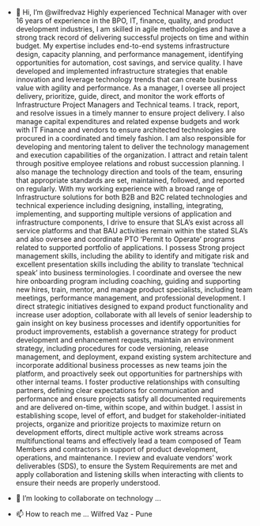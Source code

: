 - 👋 Hi, I’m @wilfredvaz
Highly experienced Technical Manager with over 16 years of experience in the BPO, IT, finance, quality, and product development industries, I am skilled in agile methodologies and have a strong track record of delivering successful projects on time and within budget.
My expertise includes end-to-end systems infrastructure design, capacity planning, and performance management, identifying opportunities for automation, cost savings, and service quality. I have developed and implemented infrastructure strategies that enable innovation and leverage technology trends that can create business value with agility and performance.
As a manager, I oversee all project delivery, prioritize, guide, direct, and monitor the work efforts of Infrastructure Project Managers and Technical teams. I track, report, and resolve issues in a timely manner to ensure project delivery. I also manage capital expenditures and related expense budgets and work with IT Finance and vendors to ensure architected technologies are procured in a coordinated and timely fashion.
I am also responsible for developing and mentoring talent to deliver the technology management and execution capabilities of the organization. I attract and retain talent through positive employee relations and robust succession planning. I also manage the technology direction and tools of the team, ensuring that appropriate standards are set, maintained, followed, and reported on regularly.
With my working experience with a broad range of Infrastructure solutions for both B2B and B2C related technologies and technical experience including designing, installing, integrating, implementing, and supporting multiple versions of application and infrastructure components, I drive to ensure that SLA’s exist across all service platforms and that BAU activities remain within the stated SLA’s and also oversee and coordinate PTO ‘Permit to Operate’ programs related to supported portfolio of applications.
I possess Strong project management skills, including the ability to identify and mitigate risk and excellent presentation skills including the ability to translate ‘technical speak’ into business terminologies. I coordinate and oversee the new hire onboarding program including coaching, guiding and supporting new hires, train, mentor, and manage product specialists, including team meetings, performance management, and professional development.
I direct strategic initiatives designed to expand product functionality and increase user adoption, collaborate with all levels of senior leadership to gain insight on key business processes and identify opportunities for product improvements, establish a governance strategy for product development and enhancement requests, maintain an environment strategy, including procedures for code versioning, release management, and deployment, expand existing system architecture and incorporate additional business processes as new teams join the platform, and proactively seek out opportunities for partnerships with other internal teams.
I foster productive relationships with consulting partners, defining clear expectations for communication and performance and ensure projects satisfy all documented requirements and are delivered on-time, within scope, and within budget. I assist in establishing scope, level of effort, and budget for stakeholder-initiated projects, organize and prioritize projects to maximize return on development efforts, direct multiple active work streams across multifunctional teams and effectively lead a team composed of Team Members and contractors in support of product development, operations, and maintenance.
I review and evaluate vendors’ work deliverables (SDS), to ensure the System Requirements are met and apply collaboration and listening skills when interacting with clients to ensure their needs are properly understood.

- 💞️ I’m looking to collaborate on technology ...
- 📫 How to reach me ...
Wilfred Vaz - Pune 

<!---
wilfredvaz/wilfredvaz is a ✨ special ✨ repository because its `README.md` (this file) appears on your GitHub profile.
You can click the Preview link to take a look at your changes.
--->
